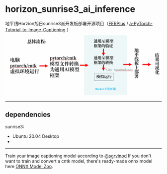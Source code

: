 # horizon_sunrise3_ai_inference
地平线Horzion旭日sunrise3派开发板部署开源项目（[FERPlus](https://github.com/ebarsoum/FERPlus) / [a-PyTorch-Tutorial-to-Image-Captioning](https://github.com/sgrvinod/a-PyTorch-Tutorial-to-Image-Captioning)
）
![总体流程](procedure.png)
***
## dependencies
sunrise3:
  - Ubuntu 20.04 Desktop
  - 
***
Train your image captioning model according to [@sgrvinod](https://github.com/sgrvinod/a-PyTorch-Tutorial-to-Image-Captioning)
If you don't want to train and convert a cntk model, there's ready-made onnx model here [ONNX Model Zoo](https://github.com/onnx/models/tree/main/vision/body_analysis/emotion_ferplus).

